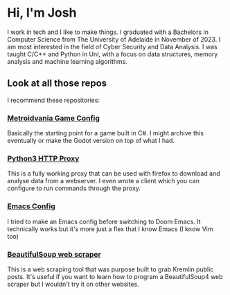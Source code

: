 # Hi, I'm Josh

I work in tech and I like to make things. I graduated with a Bachelors in Computer Science from The University of Adelaide in November of 2023. I am most interested in the field of Cyber Security and Data Analysis. I was taught C/C++ and Python in Uni, with a focus on data structures, memory analysis and machine learning algorithms.

## Look at all those repos

I recommend these repositories:

### [Metroidvania Game Config](https://github.com/JoshCodesStuff/MetrovaniaTutorialScripts)

Basically the starting point for a game built in C#. I might archive this eventually or make the Godot version on top of what I had.

### [Python3 HTTP Proxy](https://github.com/JoshCodesStuff/python-proxy)

This is a fully working proxy that can be used with firefox to download and analyse data from a webserver. I even wrote a client which you can configure to run commands through the proxy.

### [Emacs Config](https://gist.github.com/JoshCodesStuff/304ecd801c78eb68cbbd0fe448d79502)

I tried to make an Emacs config before switching to Doom Emacs. It technically works but it's more just a flex that I know Emacs (I know Vim too)

### [BeautifulSoup web scraper](https://github.com/CompanyFirmInc/_ruski)

This is a web scraping tool that was purpose built to grab Kremlin public posts. It's useful if you want to learn how to program a BeautifulSoup4 web scraper but I wouldn't try it on other websites.
